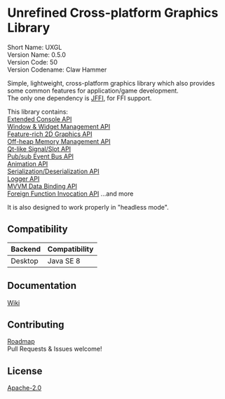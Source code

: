 # Unrefined Cross-platform Graphics Library
Short Name: UXGL  
Version Name: 0.5.0  
Version Code: 50  
Version Codename: Claw Hammer

Simple, lightweight, cross-platform graphics library which also provides some common features for application/game development.  
The only one dependency is [JFFI](https://github.com/jnr/jffi), for FFI support.

This library contains:  
[Extended Console API](/base/src/main/java/unrefined/io/console)  
[Window & Widget Management API](/base/src/main/java/unrefined/context)  
[Feature-rich 2D Graphics API](/base/src/main/java/unrefined/media/graphics)  
[Off-heap Memory Management API](/base/src/main/java/unrefined/nio)  
[Qt-like Signal/Slot API](/base/src/main/java/unrefined/util/signal)  
[Pub/sub Event Bus API](/base/src/main/java/unrefined/util/event)  
[Animation API](/base/src/main/java/unrefined/util/animation)  
[Serialization/Deserialization API](/base/src/main/java/unrefined/io/Portable.java)  
[Logger API](/base/src/main/java/unrefined/app/Logger.java)  
[MVVM Data Binding API](/base/src/main/java/unrefined/beans)  
[Foreign Function Invocation API](/base/src/main/java/unrefined/util/foreign)
...and more

It is also designed to work properly in "headless mode".

## Compatibility
| Backend | Compatibility |
|---------|---------------|
| Desktop | Java SE 8     |

## Documentation
[Wiki](https://github.com/Tianscar/uxgl/wiki)

## Contributing
[Roadmap](/TODO)  
Pull Requests & Issues welcome!

## License
[Apache-2.0](/LICENSE)
